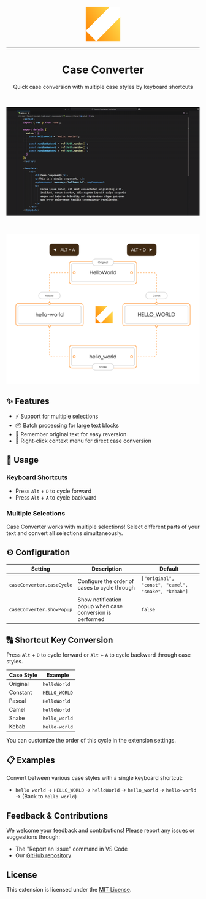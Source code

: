 <p align="center">
  <img src="media/Logo.png" alt="Case Converter Logo" width="90" />
</p>

---

<h1 align="center">
Case Converter
</h1>

<p align="center">
Quick case conversion with multiple case styles by keyboard shortcuts
</p>

</br>

<p align="center">
  <img src="media/demo.gif" alt="Gif Demo" width="640" />
</p>

</br>

<p align="center">
  <img src="media/CaseConvertorFlowchart.png" alt="Case Converter Logo" width="640" />
</p>

## ✨ Features

- ⚡ Support for multiple selections
- 📦 Batch processing for large text blocks
- 💾 Remember original text for easy reversion
- 📌 Right-click context menu for direct case conversion

## 🚀 Usage

### Keyboard Shortcuts

- Press `Alt` + `D` to cycle forward
- Press `Alt` + `A` to cycle backward

### Multiple Selections

Case Converter works with multiple selections! Select different parts of your text and convert all selections simultaneously.

## ⚙️ Configuration

| Setting | Description | Default |
|---------|-------------|---------|
| `caseConverter.caseCycle` | Configure the order of cases to cycle through | `["original", "const", "camel", "snake", "kebab"]` |
| `caseConverter.showPopup` | Show notification popup when case conversion is performed | `false` |

## 🔠 Shortcut Key Conversion

Press `Alt` + `D` to cycle forward or `Alt` + `A` to cycle backward through case styles.

| Case Style | Example |
|------------|---------|
| Original | `helloWorld` |
| Constant | `HELLO_WORLD` |
| Pascal | `HelloWorld` |
| Camel | `helloWorld` |
| Snake | `hello_world` |
| Kebab | `hello-world` |

You can customize the order of this cycle in the extension settings.

## 📋 Examples

Convert between various case styles with a single keyboard shortcut:

- `hello world` → `HELLO_WORLD` → `helloWorld` → `hello_world` → `hello-world` → (Back to `hello world`)

## Feedback & Contributions

We welcome your feedback and contributions! Please report any issues or suggestions through:
- The "Report an Issue" command in VS Code
- Our [GitHub repository](https://github.com/fuzionix/vscode-case-converter/issues)

## License

This extension is licensed under the [MIT License](LICENSE).